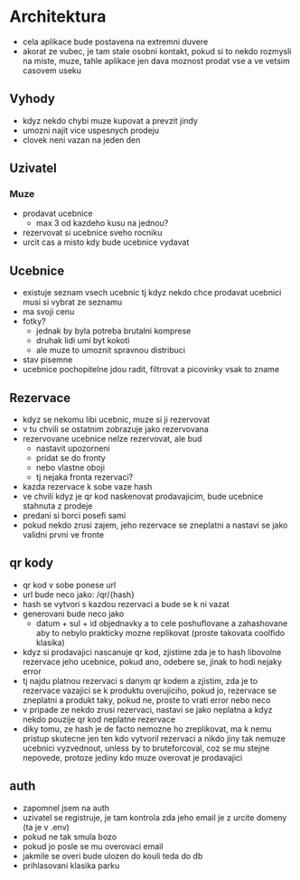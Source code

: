 # Architektura

- cela aplikace bude postavena na extremni duvere
- akorat ze vubec, je tam stale osobni kontakt, pokud si to nekdo rozmysli na miste, muze, tahle aplikace jen dava moznost prodat vse a ve vetsim casovem useku

## Vyhody

- kdyz nekdo chybi muze kupovat a prevzit jindy
- umozni najit vice uspesnych prodeju
- clovek neni vazan na jeden den

## Uzivatel

### Muze

- prodavat ucebnice
    - max 3 od kazdeho kusu na jednou?
- rezervovat si ucebnice sveho rocniku
- urcit cas a misto kdy bude ucebnice vydavat

## Ucebnice

- existuje seznam vsech ucebnic tj kdyz nekdo chce prodavat ucebnici musi si vybrat ze seznamu
- ma svoji cenu
- fotky?
    - jednak by byla potreba brutalni komprese
    - druhak lidi umi byt kokoti
    - ale muze to umoznit spravnou distribuci
- stav pisemne
- ucebnice pochopitelne jdou radit, filtrovat a picovinky vsak to zname

## Rezervace

- kdyz se nekomu libi ucebnic, muze si ji rezervovat
- v tu chvili se ostatnim zobrazuje jako rezervovana
- rezervovane ucebnice nelze rezervovat, ale bud
    - nastavit upozorneni
    - pridat se do fronty
    - nebo vlastne oboji
    - tj nejaka fronta rezervaci?
- kazda rezervace k sobe vaze hash
- ve chvili kdyz je qr kod naskenovat prodavajicim, bude ucebnice stahnuta z prodeje
- predani si borci posefi sami
- pokud nekdo zrusi zajem, jeho rezervace se zneplatni a nastavi se jako validni prvni ve fronte

## qr kody

- qr kod v sobe ponese url
- url bude neco jako: /qr/{hash}
- hash se vytvori s kazdou rezervaci a bude se k ni vazat
- generovani bude neco jako
    - datum + sul + id objednavky a to cele poshuflovane a zahashovane aby to nebylo prakticky mozne replikovat (proste takovata coolfido klasika)
- kdyz si prodavajici nascanuje qr kod, zjistime zda je to hash libovolne rezervace jeho ucebnice, pokud ano, odebere se, jinak to hodi nejaky error
- tj najdu platnou rezervaci s danym qr kodem a zjistim, zda je to rezervace vazajici se k produktu overujiciho, pokud jo, rezervace se zneplatni a produkt taky, pokud ne, proste to vrati error nebo neco
- v pripade ze nekdo zrusi rezervaci, nastavi se jako neplatna a kdyz nekdo pouzije qr kod neplatne rezervace
- diky tomu, ze hash je de facto nemozne ho zreplikovat, ma k nemu pristup skutecne jen ten kdo vytvoril rezervaci a nikdo jiny tak nemuze ucebnici vyzvednout, unless by to bruteforcoval, coz se mu stejne nepovede, protoze jediny kdo muze overovat je prodavajici

## auth

- zapomnel jsem na auth
- uzivatel se registruje, je tam kontrola zda jeho email je z urcite domeny (ta je v .env)
- pokud ne tak smula bozo
- pokud jo posle se mu overovaci email
- jakmile se overi bude ulozen do kouli teda do db
- prihlasovani klasika parku
